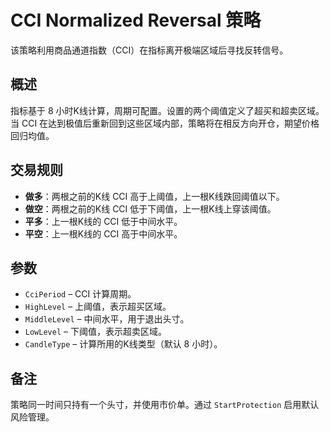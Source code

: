 # CCI Normalized Reversal 策略

该策略利用商品通道指数（CCI）在指标离开极端区域后寻找反转信号。

## 概述

指标基于 8 小时K线计算，周期可配置。设置的两个阈值定义了超买和超卖区域。当 CCI 在达到极值后重新回到这些区域内部，策略将在相反方向开仓，期望价格回归均值。

## 交易规则

- **做多**：两根之前的K线 CCI 高于上阈值，上一根K线跌回阈值以下。
- **做空**：两根之前的K线 CCI 低于下阈值，上一根K线上穿该阈值。
- **平多**：上一根K线的 CCI 低于中间水平。
- **平空**：上一根K线的 CCI 高于中间水平。

## 参数

- `CciPeriod` – CCI 计算周期。
- `HighLevel` – 上阈值，表示超买区域。
- `MiddleLevel` – 中间水平，用于退出头寸。
- `LowLevel` – 下阈值，表示超卖区域。
- `CandleType` – 计算所用的K线类型（默认 8 小时）。

## 备注

策略同一时间只持有一个头寸，并使用市价单。通过 `StartProtection` 启用默认风险管理。

